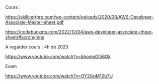 Cours : 

https://skillcertpro.com/wp-content/uploads/2020/06/AWS-Developer-Associate-Master-sheet.pdf

https://codebuckets.com/2022/12/04/aws-developer-associate-cheat-sheet/#acronymns

A regarder cours : 4h de 2023

https://www.youtube.com/watch?v=bhomsGI56Ok

Exam

https://www.youtube.com/watch?v=OY2GgM10b7U
